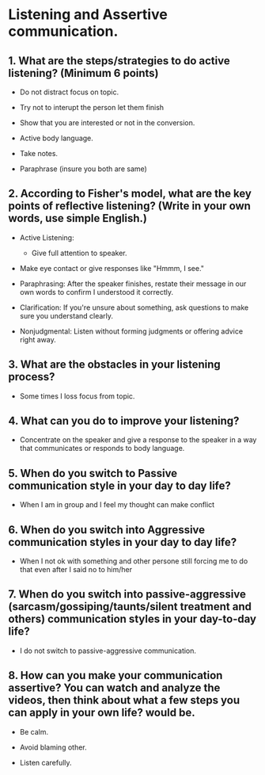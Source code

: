 # Listening and Assertive communication.

## 1. What are the steps/strategies to do active listening? (Minimum 6 points)

- Do not distract focus on topic.

- Try not to interupt the person let them finish

- Show that you are interested or not in the conversion.

- Active body language.

- Take notes.

- Paraphrase (insure you both are same)

## 2. According to Fisher's model, what are the key points of reflective listening? (Write in your own words, use simple English.)

- Active Listening:

    - Give full attention to speaker.

- Make eye contact or give responses like "Hmmm, I see."

- Paraphrasing: After the speaker finishes, restate their message in our own words to confirm I understood it correctly.

- Clarification: If you're unsure about something, ask questions to make sure you understand clearly.

- Nonjudgmental: Listen without forming judgments or offering advice right away.

## 3. What are the obstacles in your listening process?

- Some times I loss focus from topic.

## 4. What can you do to improve your listening?

- Concentrate on the speaker and give a response to the speaker in a way that communicates or responds to body language.

## 5. When do you switch to Passive communication style in your day to day life?

- When I am in group and I feel my thought can make conflict

## 6. When do you switch into Aggressive communication styles in your day to day life?

- When I not ok with something and other persone still forcing me to do that even after I said no to him/her

## 7. When do you switch into passive-aggressive (sarcasm/gossiping/taunts/silent treatment and others) communication styles in your day-to-day life?

- I do not switch to passive-aggressive communication. 

## 8. How can you make your communication assertive? You can watch and analyze the videos, then think about what a few steps you can apply in your own life? would be. 

- Be calm.

- Avoid blaming other.

- Listen carefully.

